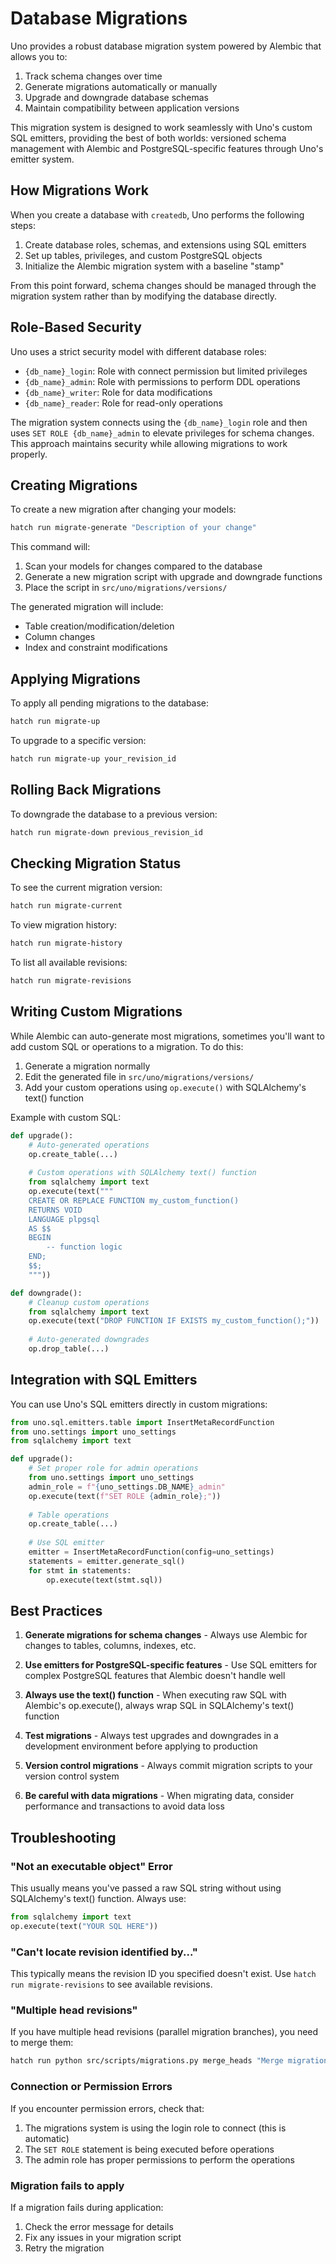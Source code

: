 # Database Migrations

Uno provides a robust database migration system powered by Alembic that allows you to:

1. Track schema changes over time
2. Generate migrations automatically or manually
3. Upgrade and downgrade database schemas
4. Maintain compatibility between application versions

This migration system is designed to work seamlessly with Uno's custom SQL emitters, providing the best of both worlds: versioned schema management with Alembic and PostgreSQL-specific features through Uno's emitter system.

## How Migrations Work

When you create a database with `createdb`, Uno performs the following steps:

1. Create database roles, schemas, and extensions using SQL emitters
2. Set up tables, privileges, and custom PostgreSQL objects
3. Initialize the Alembic migration system with a baseline "stamp"

From this point forward, schema changes should be managed through the migration system rather than by modifying the database directly.

## Role-Based Security

Uno uses a strict security model with different database roles:

- `{db_name}_login`: Role with connect permission but limited privileges
- `{db_name}_admin`: Role with permissions to perform DDL operations
- `{db_name}_writer`: Role for data modifications
- `{db_name}_reader`: Role for read-only operations

The migration system connects using the `{db_name}_login` role and then uses `SET ROLE {db_name}_admin` to elevate privileges for schema changes. This approach maintains security while allowing migrations to work properly.

## Creating Migrations

To create a new migration after changing your models:

```bash
hatch run migrate-generate "Description of your change"
```

This command will:
1. Scan your models for changes compared to the database
2. Generate a new migration script with upgrade and downgrade functions
3. Place the script in `src/uno/migrations/versions/`

The generated migration will include:
- Table creation/modification/deletion
- Column changes
- Index and constraint modifications

## Applying Migrations

To apply all pending migrations to the database:

```bash
hatch run migrate-up
```

To upgrade to a specific version:

```bash
hatch run migrate-up your_revision_id
```

## Rolling Back Migrations

To downgrade the database to a previous version:

```bash
hatch run migrate-down previous_revision_id
```

## Checking Migration Status

To see the current migration version:

```bash
hatch run migrate-current
```

To view migration history:

```bash
hatch run migrate-history
```

To list all available revisions:

```bash
hatch run migrate-revisions
```

## Writing Custom Migrations

While Alembic can auto-generate most migrations, sometimes you'll want to add custom SQL or operations to a migration. To do this:

1. Generate a migration normally
2. Edit the generated file in `src/uno/migrations/versions/`
3. Add your custom operations using `op.execute()` with SQLAlchemy's text() function

Example with custom SQL:

```python
def upgrade():
    # Auto-generated operations
    op.create_table(...)
    
    # Custom operations with SQLAlchemy text() function
    from sqlalchemy import text
    op.execute(text("""
    CREATE OR REPLACE FUNCTION my_custom_function()
    RETURNS VOID
    LANGUAGE plpgsql
    AS $$
    BEGIN
        -- function logic
    END;
    $$;
    """))

def downgrade():
    # Cleanup custom operations
    from sqlalchemy import text
    op.execute(text("DROP FUNCTION IF EXISTS my_custom_function();"))
    
    # Auto-generated downgrades
    op.drop_table(...)
```

## Integration with SQL Emitters

You can use Uno's SQL emitters directly in custom migrations:

```python
from uno.sql.emitters.table import InsertMetaRecordFunction
from uno.settings import uno_settings
from sqlalchemy import text

def upgrade():
    # Set proper role for admin operations
    from uno.settings import uno_settings
    admin_role = f"{uno_settings.DB_NAME}_admin"
    op.execute(text(f"SET ROLE {admin_role};"))
    
    # Table operations
    op.create_table(...)
    
    # Use SQL emitter
    emitter = InsertMetaRecordFunction(config=uno_settings)
    statements = emitter.generate_sql()
    for stmt in statements:
        op.execute(text(stmt.sql))
```

## Best Practices

1. **Generate migrations for schema changes** - Always use Alembic for changes to tables, columns, indexes, etc.

2. **Use emitters for PostgreSQL-specific features** - Use SQL emitters for complex PostgreSQL features that Alembic doesn't handle well

3. **Always use the text() function** - When executing raw SQL with Alembic's op.execute(), always wrap SQL in SQLAlchemy's text() function

4. **Test migrations** - Always test upgrades and downgrades in a development environment before applying to production

5. **Version control migrations** - Always commit migration scripts to your version control system

6. **Be careful with data migrations** - When migrating data, consider performance and transactions to avoid data loss

## Troubleshooting

### "Not an executable object" Error

This usually means you've passed a raw SQL string without using SQLAlchemy's text() function. Always use:

```python
from sqlalchemy import text
op.execute(text("YOUR SQL HERE"))
```

### "Can't locate revision identified by..."

This typically means the revision ID you specified doesn't exist. Use `hatch run migrate-revisions` to see available revisions.

### "Multiple head revisions"

If you have multiple head revisions (parallel migration branches), you need to merge them:

```bash
hatch run python src/scripts/migrations.py merge_heads "Merge migration branches"
```

### Connection or Permission Errors

If you encounter permission errors, check that:

1. The migrations system is using the login role to connect (this is automatic)
2. The `SET ROLE` statement is being executed before operations
3. The admin role has proper permissions to perform the operations

### Migration fails to apply

If a migration fails during application:
1. Check the error message for details
2. Fix any issues in your migration script
3. Retry the migration